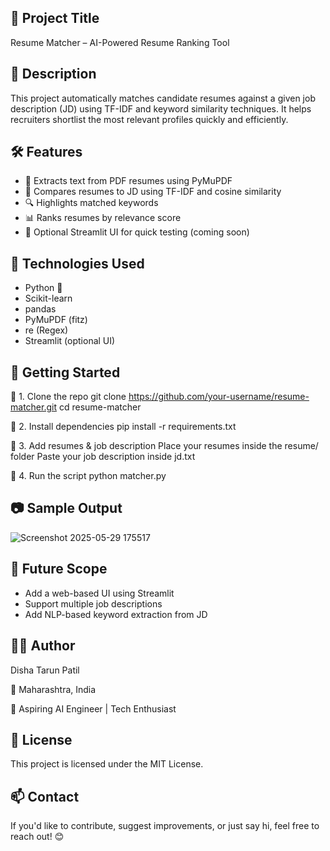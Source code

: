## 🧠 Project Title
Resume Matcher – AI-Powered Resume Ranking Tool

## 📌 Description
This project automatically matches candidate resumes against a given job description (JD) using TF-IDF and keyword similarity techniques. It helps recruiters shortlist the most relevant profiles quickly and efficiently.

## 🛠️ Features
- 📄 Extracts text from PDF resumes using PyMuPDF
- 🤖 Compares resumes to JD using TF-IDF and cosine similarity
- 🔍 Highlights matched keywords
- 📊 Ranks resumes by relevance score
- 🧪 Optional Streamlit UI for quick testing (coming soon)

## 🔧 Technologies Used
- Python 🐍
- Scikit-learn
- pandas
- PyMuPDF (fitz)
- re (Regex)
- Streamlit (optional UI)

## 🚀 Getting Started
🔹 1. Clone the repo
git clone https://github.com/your-username/resume-matcher.git
cd resume-matcher

🔹 2. Install dependencies
pip install -r requirements.txt

🔹 3. Add resumes & job description
Place your resumes inside the resume/ folder
Paste your job description inside jd.txt

🔹 4. Run the script
python matcher.py

## 📷 Sample Output
![Screenshot 2025-05-29 175517](https://github.com/user-attachments/assets/fc7aeea3-07a2-4867-afcf-26dac7f45913)


## 🎯 Future Scope
- Add a web-based UI using Streamlit
- Support multiple job descriptions
- Add NLP-based keyword extraction from JD

## 🙋‍♂️ Author
Disha Tarun Patil

📍 Maharashtra, India

🎯 Aspiring AI Engineer | Tech Enthusiast

## 📄 License
This project is licensed under the MIT License.

## 📫 Contact
If you'd like to contribute, suggest improvements, or just say hi, feel free to reach out! 😊
